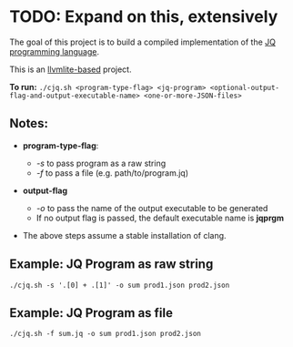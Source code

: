 # TODO: Expand on this, extensively
The goal of this project is to build a compiled implementation of the [JQ programming language]([url](https://github.com/jqlang/jq)https://github.com/jqlang/jq).

This is an [llvmlite-based]([url](https://llvmlite.readthedocs.io/en/latest/index.html)) project.

**To run:** `./cjq.sh <program-type-flag> <jq-program> <optional-output-flag-and-output-executable-name> <one-or-more-JSON-files>`

## Notes:
- **program-type-flag**: 
  - *-s* to pass program as a raw string
  - *-f* to pass a file (e.g. path/to/program.jq)
- **output-flag**
  - *-o* to pass the name of the output executable to be generated
  - If no output flag is passed, the default executable name is **jqprgm**

- The above steps assume a stable installation of clang.

## Example: JQ Program as raw string
``./cjq.sh -s '.[0] + .[1]' -o sum prod1.json prod2.json``

## Example: JQ Program as file
``./cjq.sh -f sum.jq -o sum prod1.json prod2.json``
